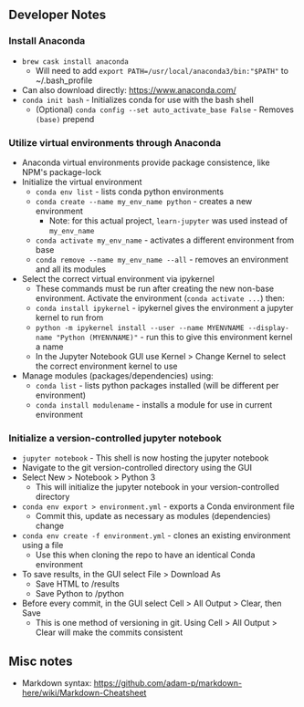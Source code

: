 ## Developer Notes

### Install Anaconda
- `brew cask install anaconda`
    - Will need to add `export PATH=/usr/local/anaconda3/bin:"$PATH"` to ~/.bash_profile
- Can also download directly: https://www.anaconda.com/
- `conda init bash` - Initializes conda for use with the bash shell
    - (Optional) `conda config --set auto_activate_base False` - Removes `(base)` prepend


### Utilize virtual environments through Anaconda
- Anaconda virtual environments provide package consistence, like NPM's package-lock
- Initialize the virtual environment
    - `conda env list` - lists conda python environments
    - `conda create --name my_env_name python` - creates a new environment
        - Note: for this actual project, `learn-jupyter` was used instead of `my_env_name`
    - `conda activate my_env_name` - activates a different environment from base
    - `conda remove --name my_env_name --all` - removes an environment and all its modules
- Select the correct virtual environment via ipykernel
    - These commands must be run after creating the new non-base environment. Activate the environment (`conda activate ...`) then:
    - `conda install ipykernel` - ipykernel gives the environment a jupyter kernel to run from
    - `python -m ipykernel install --user --name MYENVNAME --display-name "Python (MYENVNAME)"` - run this to give this environment kernel a name
    - In the Jupyter Notebook GUI use Kernel > Change Kernel to select the correct environment kernel to use
- Manage modules (packages/dependencies) using:
    - `conda list` - lists python packages installed (will be different per environment)
    - `conda install modulename` - installs a module for use in current environment

### Initialize a version-controlled jupyter notebook
- `jupyter notebook` - This shell is now hosting the jupyter notebook
- Navigate to the git version-controlled directory using the GUI
- Select New > Notebook > Python 3
    - This will initialize the jupyter notebook in your version-controlled directory
- `conda env export > environment.yml` - exports a Conda environment file
    - Commit this, update as necessary as modules (dependencies) change
- `conda env create -f environment.yml` - clones an existing environment using a file
    - Use this when cloning the repo to have an identical Conda environment
- To save results, in the GUI select File > Download As
    - Save HTML to /results
    - Save Python to /python
- Before every commit, in the GUI select Cell > All Output > Clear, then Save
    - This is one method of versioning in git. Using Cell > All Output > Clear will make the commits consistent



## Misc notes
- Markdown syntax: https://github.com/adam-p/markdown-here/wiki/Markdown-Cheatsheet